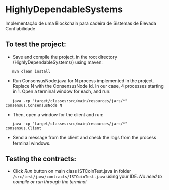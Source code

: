 # HighlyDependableSystems

Implementação de uma Blockchain para cadeira de Sistemas de Elevada Confiabilidade

## To test the project:

- Save and compile the project, in the root directory (HighlyDependableSystems/) using maven:

```
   mvn clean install
```

- Run ConsensusNode.java for N process implemented in the project. Replace N with the ConsensusNode Id. In our case, 4 processes starting in 1. Open a terminal window for each, and run:

```
   java -cp "target/classes:src/main/resources/jars/*" consensus.ConsensusNode N
```

- Then, open a window for the client and run:

```
   java -cp "target/classes:src/main/resources/jars/*" consensus.Client
```

- Send a message from the client and check the logs from the process terminal windows.

## Testing the contracts:

- Click _Run_ button on main class ISTCoinTest.java in folder `/src/test/java/contracts/ISTCoinTest.java` using your IDE. _No need to compile or run through the terminal_
